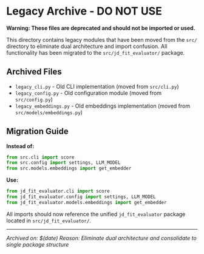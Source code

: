 # Legacy Archive - DO NOT USE

**Warning: These files are deprecated and should not be imported or used.**

This directory contains legacy modules that have been moved from the `src/` directory to eliminate dual architecture and import confusion. All functionality has been migrated to the `src/jd_fit_evaluator/` package.

## Archived Files

- `legacy_cli.py` - Old CLI implementation (moved from `src/cli.py`)
- `legacy_config.py` - Old configuration module (moved from `src/config.py`)
- `legacy_embeddings.py` - Old embeddings implementation (moved from `src/models/embeddings.py`)

## Migration Guide

**Instead of:**

```python
from src.cli import score
from src.config import settings, LLM_MODEL
from src.models.embeddings import get_embedder
```

**Use:**

```python
from jd_fit_evaluator.cli import score
from jd_fit_evaluator.config import settings, LLM_MODEL
from jd_fit_evaluator.models.embeddings import get_embedder
```

All imports should now reference the unified `jd_fit_evaluator` package located in `src/jd_fit_evaluator/`.

---
*Archived on: $(date)*
*Reason: Eliminate dual architecture and consolidate to single package structure*